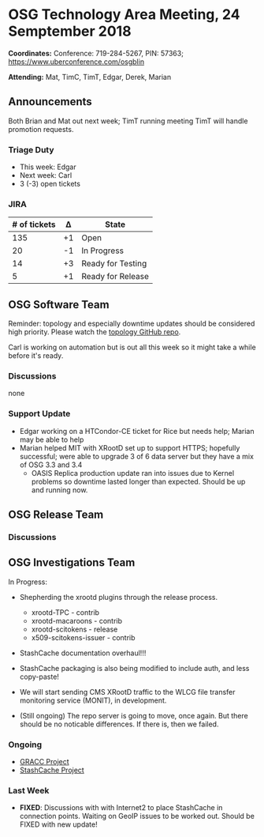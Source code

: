 # OSG Technology Area Meeting, 24 Semptember 2018

**Coordinates:** Conference: 719-284-5267, PIN: 57363; <https://www.uberconference.com/osgblin>

**Attending:** Mat, TimC, TimT, Edgar, Derek, Marian
<!--BrianB, BrianL, Carl, Derek, Edgar, Jeff, Marian, Mat, Suchandra, TimC, TimT-->


## Announcements

Both Brian and Mat out next week; TimT running meeting
TimT will handle promotion requests.




### Triage Duty

-   This week: Edgar
-   Next week: Carl
-   3 (-3) open tickets


### JIRA

| # of tickets | &Delta; | State             |
|------------- |-------- |------------------ |
| 135          | +1      | Open              |
| 20           | -1      | In Progress       |
| 14           | +3      | Ready for Testing |
| 5            | +1      | Ready for Release |


## OSG Software Team

Reminder: topology and especially downtime updates should be considered high priority.
Please watch the [topology GitHub repo](https://github.com/opensciencegrid/topology).

Carl is working on automation but is out all this week so it might take a while before it's ready.


### Discussions

none


### Support Update

- Edgar working on a HTCondor-CE ticket for Rice but needs help; Marian may be able to help
- Marian helped MIT with XRootD set up to support HTTPS; hopefully successful;
    were able to upgrade 3 of 6 data server but they have a mix of OSG 3.3 and 3.4
  - OASIS Replica production update ran into issues due to Kernel problems so downtime lasted longer than expected. Should be up and running now.


## OSG Release Team



### Discussions




## OSG Investigations Team

In Progress:  

-   Shepherding the xrootd plugins through the release process.  
    -   xrootd-TPC - contrib
    -   xrootd-macaroons - contrib
    -   xrootd-scitokens - release
    -   x509-scitokens-issuer - contrib
- StashCache documentation overhaul!!!
- StashCache packaging is also being modified to include auth, and less copy-paste!
- We will start sending CMS XRootD traffic to the WLCG file transfer monitoring service (MONIT), in development.

-   (Still ongoing) The repo server is going to move, once again.  But there should be no noticable differences.  If there is, then we failed.


### Ongoing

-   [GRACC Project](https://opensciencegrid.atlassian.net/projects/GRACC)
-   [StashCache Project](http://opensciencegrid.org/docs/data/stashcache/overview/)


### Last Week

-   **FIXED**: Discussions with with Internet2 to place StashCache in connection points. Waiting on GeoIP issues to be worked out.  Should be FIXED with new update!


